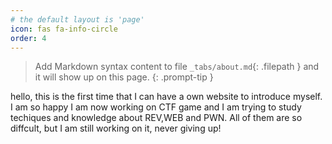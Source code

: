 ```yaml
---
# the default layout is 'page'
icon: fas fa-info-circle
order: 4
---
```


> Add Markdown syntax content to file `_tabs/about.md`{: .filepath } and it will show up on this page.
{: .prompt-tip }

hello, this is the first time that I can have a own website to introduce myself. I am so happy
I am now working on CTF game and I am trying to study techiques and knowledge about REV,WEB and PWN.
All of them are so diffcult, but I am still working on it, never giving up!
